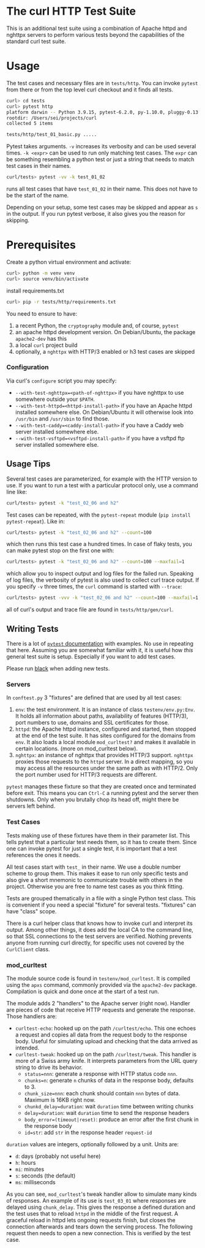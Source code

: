 <!--
Copyright (C) Daniel Stenberg, <daniel@haxx.se>, et al.

SPDX-License-Identifier: curl
-->

# The curl HTTP Test Suite

This is an additional test suite using a combination of Apache httpd and nghttpx servers to perform various tests beyond the capabilities of the standard curl test suite.

# Usage

The test cases and necessary files are in `tests/http`. You can invoke
`pytest` from there or from the top level curl checkout and it finds all
tests.

```bash
curl> cd tests
curl> pytest http
platform darwin -- Python 3.9.15, pytest-6.2.0, py-1.10.0, pluggy-0.13.1
rootdir: /Users/sei/projects/curl
collected 5 items

tests/http/test_01_basic.py .....
```

Pytest takes arguments. `-v` increases its verbosity and can be used several times. `-k <expr>` can be used to run only matching test cases. The `expr` can be something resembling a python test or just a string that needs to match test cases in their names.

```bash
curl/tests> pytest -vv -k test_01_02
```

runs all test cases that have `test_01_02` in their name. This does not have to be the start of the name.

Depending on your setup, some test cases may be skipped and appear as `s` in
the output. If you run pytest verbose, it also gives you the reason for
skipping.

# Prerequisites

Create a python virtual environment and activate:
```bash
curl> python -m venv venv
curl> source venv/bin/activate
```

install requirements.txt

```bash
curl> pip -r tests/http/requirements.txt
```

You need to ensure to have:

1. a recent Python, the `cryptography` module and, of course, `pytest`
2. an apache httpd development version. On Debian/Ubuntu, the package `apache2-dev` has this
3. a local `curl` project build
3. optionally, a `nghttpx` with HTTP/3 enabled or h3 test cases are skipped

### Configuration

Via curl's `configure` script you may specify:

  * `--with-test-nghttpx=<path-of-nghttpx>` if you have nghttpx to use somewhere outside your `$PATH`.
  * `--with-test-httpd=<httpd-install-path>` if you have an Apache httpd installed somewhere else. On Debian/Ubuntu it will otherwise look into `/usr/bin` and `/usr/sbin` to find those.
  * `--with-test-caddy=<caddy-install-path>` if you have a Caddy web server installed somewhere else.
  * `--with-test-vsftpd=<vsftpd-install-path>` if you have a vsftpd ftp  server installed somewhere else.

## Usage Tips

Several test cases are parameterized, for example with the HTTP version to use. If you want to run a test with a particular protocol only, use a command line like:

```bash
curl/tests> pytest -k "test_02_06 and h2"
```

Test cases can be repeated, with the `pytest-repeat` module (`pip install pytest-repeat`). Like in:

```bash
curl/tests> pytest -k "test_02_06 and h2" --count=100
```

which then runs this test case a hundred times. In case of flaky tests, you can make pytest stop on the first one with:

```bash
curl/tests> pytest -k "test_02_06 and h2" --count=100 --maxfail=1
```

which allow you to inspect output and log files for the failed run. Speaking of log files, the verbosity of pytest is also used to collect curl trace output. If you specify `-v` three times, the `curl` command is started with `--trace`:

```bash
curl/tests> pytest -vvv -k "test_02_06 and h2" --count=100 --maxfail=1
```

all of curl's output and trace file are found in `tests/http/gen/curl`.

## Writing Tests

There is a lot of [`pytest` documentation](https://docs.pytest.org/) with examples. No use in repeating that here. Assuming you are somewhat familiar with it, it is useful how *this* general test suite is setup. Especially if you want to add test cases.

Please run [black](https://pypi.org/project/black/) when adding new tests.

### Servers

In `conftest.py` 3 "fixtures" are defined that are used by all test cases:

1. `env`: the test environment. It is an instance of class
   `testenv/env.py:Env`. It holds all information about paths, availability of
   features (HTTP/3), port numbers to use, domains and SSL certificates for
   those.
2. `httpd`: the Apache httpd instance, configured and started, then stopped at
   the end of the test suite. It has sites configured for the domains from
   `env`. It also loads a local module `mod_curltest?` and makes it available
   in certain locations. (more on mod_curltest below).
3. `nghttpx`: an instance of nghttpx that provides HTTP/3 support. `nghttpx`
   proxies those requests to the `httpd` server. In a direct mapping, so you
   may access all the resources under the same path as with HTTP/2. Only the
   port number used for HTTP/3 requests are different.

`pytest` manages these fixture so that they are created once and terminated
before exit. This means you can `Ctrl-C` a running pytest and the server then
shutdowns. Only when you brutally chop its head off, might there be servers
left behind.

### Test Cases

Tests making use of these fixtures have them in their parameter list. This tells pytest that a particular test needs them, so it has to create them. Since one can invoke pytest for just a single test, it is important that a test references the ones it needs.

All test cases start with `test_` in their name. We use a double number scheme to group them. This makes it ease to run only specific tests and also give a short mnemonic to communicate trouble with others in the project. Otherwise you are free to name test cases as you think fitting.

Tests are grouped thematically in a file with a single Python test class. This is convenient if you need a special "fixture" for several tests. "fixtures" can have "class" scope.

There is a curl helper class that knows how to invoke curl and interpret its output. Among other things, it does add the local CA to the command line, so that SSL connections to the test servers are verified. Nothing prevents anyone from running curl directly, for specific uses not covered by the `CurlClient` class.

### mod_curltest

The module source code is found in `testenv/mod_curltest`. It is compiled using the `apxs` command, commonly provided via the `apache2-dev` package. Compilation is quick and done once at the start of a test run.

The module adds 2 "handlers" to the Apache server (right now). Handler are pieces of code that receive HTTP requests and generate the response. Those handlers are:

* `curltest-echo`: hooked up on the path `/curltest/echo`. This one echoes a request and copies all data from the request body to the response body. Useful for simulating upload and checking that the data arrived as intended.
* `curltest-tweak`: hooked up on the path `/curltest/tweak`. This handler is more of a Swiss army knife. It interprets parameters from the URL query string to drive its behavior.
  * `status=nnn`: generate a response with HTTP status code `nnn`.
  * `chunks=n`: generate `n` chunks of data in the response body, defaults to 3.
  * `chunk_size=nnn`: each chunk should contain `nnn` bytes of data. Maximum is 16KB right now.
  * `chunkd_delay=duration`: wait `duration` time between writing chunks
  * `delay=duration`: wait `duration` time to send the response headers
  * `body_error=(timeout|reset)`: produce an error after the first chunk in the response body
  * `id=str`: add `str` in the response header `request-id`

`duration` values are integers, optionally followed by a unit. Units are:

  * `d`: days (probably not useful here)
  * `h`: hours
  * `mi`: minutes
  * `s`: seconds (the default)
  * `ms`: milliseconds

As you can see, `mod_curltest`'s tweak handler allow to simulate many kinds of
responses. An example of its use is `test_03_01` where responses are delayed
using `chunk_delay`. This gives the response a defined duration and the test
uses that to reload `httpd` in the middle of the first request. A graceful
reload in httpd lets ongoing requests finish, but closes the connection
afterwards and tears down the serving process. The following request then
needs to open a new connection. This is verified by the test case.
